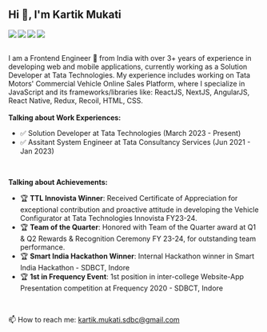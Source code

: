 ## Hi 👋, I'm Kartik Mukati

<!--
**kartikmukati/kartikmukati** is a ✨ _special_ ✨ repository because its `README.md` (this file) appears on your GitHub profile.

Here are some ideas to get you started:

- 🔭 I’m currently working on ...
- 🌱 I’m currently learning ...
- 👯 I’m looking to collaborate on ...
- 🤔 I’m looking for help with ...
- 💬 Ask me about ...
- 📫 How to reach me: ...
- 😄 Pronouns: ...
- ⚡ Fun fact: ...
-->
<a href="https://x.com/kartik_mukati"> <img align="left" src="https://img.icons8.com/color/48/000000/twitter.png"></img></a>
<a href="https://www.linkedin.com/in/kartik-mukati/"> <img align="left" src="https://img.icons8.com/color/48/000000/linkedin.png"></img></a>
<a href="https://www.instagram.com/unfilteredcode/"> <img align="left" src="https://img.icons8.com/color/48/000000/instagram-new.png"></img></a>
<a href="https://www.youtube.com/@kartik.mukati"> <img align="left" src="https://img.icons8.com/color/48/000000/youtube.png"></img></a>
<br/>
<br/>


I am a Frontend Engineer 🚀 from India with over 3+ years of experience in developing web and mobile applications, currently working as a Solution Developer at Tata Technologies. My experience includes working on Tata Motors' Commercial Vehicle Online Sales Platform, where I specialize in JavaScript and its frameworks/libraries like: ReactJS, NextJS, AngularJS, React Native, Redux, Recoil, HTML, CSS. 
<br/>
<br/>
**Talking about Work Experiences:**
- ✅ Solution Developer at Tata Technologies (March 2023 - Present)
- ✅ Assitant System Engineer at Tata Consultancy Services (Jun 2021 - Jan 2023)

<br/>

**Talking about Achievements:**
- 🏆 **TTL Innovista Winner**: Received Certificate of Appreciation for exceptional contribution and proactive attitude in developing the 
Vehicle Configurator at Tata Technologies Innovista FY23-24.
- 🏆 **Team of the Quarter**: Honored with Team of the Quarter award at Q1 & Q2 Rewards & Recognition Ceremony FY 23-24, for 
outstanding team performance.
- 🏆 **Smart India Hackathon Winner**: Internal Hackathon winner in Smart India Hackathon - SDBCT, Indore
- 🏆 **1st in Frequency Event**: 1st position in inter-college Website-App Presentation competition at Frequency 2020 - SDBCT, Indore

<br/>

📫 How to reach me: kartik.mukati.sdbc@gmail.com
